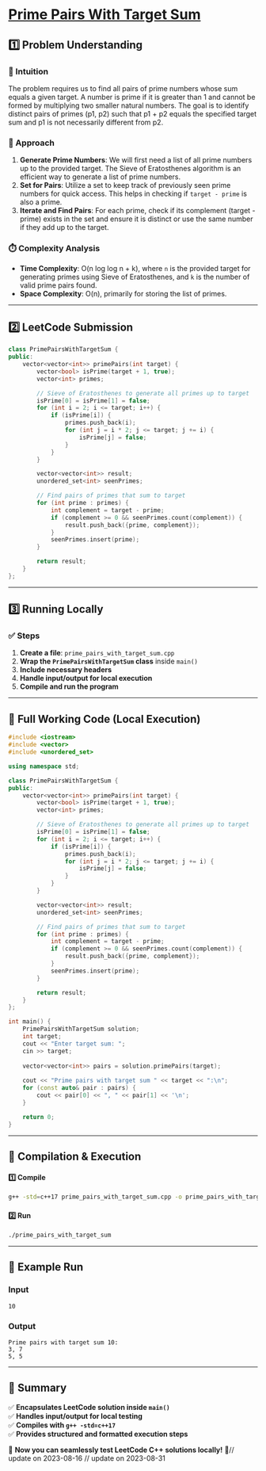 # **[Prime Pairs With Target Sum](https://leetcode.com/problems/prime-pairs-with-target-sum/description/)**  

## **1️⃣ Problem Understanding**  
### **📌 Intuition**  
The problem requires us to find all pairs of prime numbers whose sum equals a given target. A number is prime if it is greater than 1 and cannot be formed by multiplying two smaller natural numbers. The goal is to identify distinct pairs of primes (p1, p2) such that p1 + p2 equals the specified target sum and p1 is not necessarily different from p2. 

### **🚀 Approach**  
1. **Generate Prime Numbers**: We will first need a list of all prime numbers up to the provided target. The Sieve of Eratosthenes algorithm is an efficient way to generate a list of prime numbers.
2. **Set for Pairs**: Utilize a set to keep track of previously seen prime numbers for quick access. This helps in checking if `target - prime` is also a prime.
3. **Iterate and Find Pairs**: For each prime, check if its complement (target - prime) exists in the set and ensure it is distinct or use the same number if they add up to the target.

### **⏱️ Complexity Analysis**  
- **Time Complexity**: O(n log log n + k), where `n` is the provided target for generating primes using Sieve of Eratosthenes, and `k` is the number of valid prime pairs found.
- **Space Complexity**: O(n), primarily for storing the list of primes.

---  

## **2️⃣ LeetCode Submission**  
```cpp
class PrimePairsWithTargetSum {
public:
    vector<vector<int>> primePairs(int target) {
        vector<bool> isPrime(target + 1, true);
        vector<int> primes;

        // Sieve of Eratosthenes to generate all primes up to target
        isPrime[0] = isPrime[1] = false;
        for (int i = 2; i <= target; i++) {
            if (isPrime[i]) {
                primes.push_back(i);
                for (int j = i * 2; j <= target; j += i) {
                    isPrime[j] = false;
                }
            }
        }

        vector<vector<int>> result;
        unordered_set<int> seenPrimes;

        // Find pairs of primes that sum to target
        for (int prime : primes) {
            int complement = target - prime;
            if (complement >= 0 && seenPrimes.count(complement)) {
                result.push_back({prime, complement});
            }
            seenPrimes.insert(prime);
        }

        return result;
    }
};
```  

---  

## **3️⃣ Running Locally**  
### **✅ Steps**  
1. **Create a file**: `prime_pairs_with_target_sum.cpp`  
2. **Wrap the `PrimePairsWithTargetSum` class** inside `main()`  
3. **Include necessary headers**  
4. **Handle input/output for local execution**  
5. **Compile and run the program**  

---  

## **📝 Full Working Code (Local Execution)**  
```cpp
#include <iostream>
#include <vector>
#include <unordered_set>

using namespace std;

class PrimePairsWithTargetSum {
public:
    vector<vector<int>> primePairs(int target) {
        vector<bool> isPrime(target + 1, true);
        vector<int> primes;

        // Sieve of Eratosthenes to generate all primes up to target
        isPrime[0] = isPrime[1] = false;
        for (int i = 2; i <= target; i++) {
            if (isPrime[i]) {
                primes.push_back(i);
                for (int j = i * 2; j <= target; j += i) {
                    isPrime[j] = false;
                }
            }
        }

        vector<vector<int>> result;
        unordered_set<int> seenPrimes;

        // Find pairs of primes that sum to target
        for (int prime : primes) {
            int complement = target - prime;
            if (complement >= 0 && seenPrimes.count(complement)) {
                result.push_back({prime, complement});
            }
            seenPrimes.insert(prime);
        }

        return result;
    }
};

int main() {
    PrimePairsWithTargetSum solution;
    int target;
    cout << "Enter target sum: ";
    cin >> target;
    
    vector<vector<int>> pairs = solution.primePairs(target);
    
    cout << "Prime pairs with target sum " << target << ":\n";
    for (const auto& pair : pairs) {
        cout << pair[0] << ", " << pair[1] << '\n';
    }

    return 0;
}
```  

---  

## **🔧 Compilation & Execution**  
#### **1️⃣ Compile**  
```bash
g++ -std=c++17 prime_pairs_with_target_sum.cpp -o prime_pairs_with_target_sum
```  

#### **2️⃣ Run**  
```bash
./prime_pairs_with_target_sum
```  

---  

## **🎯 Example Run**  
### **Input**  
```
10
```  
### **Output**  
```
Prime pairs with target sum 10:
3, 7
5, 5
```  

---  

## **📌 Summary**  
✅ **Encapsulates LeetCode solution inside `main()`**  
✅ **Handles input/output for local testing**  
✅ **Compiles with `g++ -std=c++17`**  
✅ **Provides structured and formatted execution steps**  

🚀 **Now you can seamlessly test LeetCode C++ solutions locally!** 🚀// update on 2023-08-16
// update on 2023-08-31
